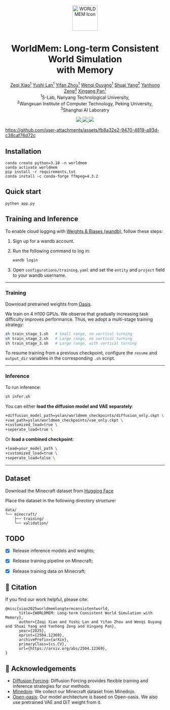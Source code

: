 
<br>
<p align="center">

<p align="center">
  <img src="assets/worldmem_logo.png" alt="WORLDMEM Icon" width="80"/>
</p>
<h1 align="center"><strong>WorldMem: Long-term Consistent World Simulation <br> with Memory</strong></h1>
  <p align="center"><span><a href=""></a></span>
              <a href="https://xizaoqu.github.io">Zeqi Xiao<sup>1</sup></a>
              <a href="https://nirvanalan.github.io/">Yushi Lan<sup>1</sup></a>
              <a href="https://zhouyifan.net/about/">Yifan Zhou<sup>1</sup></a>
              <a href="https://vicky0522.github.io/Wenqi-Ouyang/">Wenqi Ouyang<sup>1</sup></a>
              <a href="https://williamyang1991.github.io/">Shuai Yang<sup>2</sup></a>
              <a href="https://zengyh1900.github.io/">Yanhong Zeng<sup>3</sup></a>
              <a href="https://xingangpan.github.io/">Xingang Pan<sup>1</sup></a>    <br>
    <sup>1</sup>S-Lab, Nanyang Technological University, <br> <sup>2</sup>Wangxuan Institute of Computer Technology, Peking University,<br>  <sup>3</sup>Shanghai AI Laboratry
    </p>
</p>

<p align="center">
  <a href="https://arxiv.org/abs/2504.12369" target='_blank'>
    <img src="https://img.shields.io/badge/arXiv-2504.12369-blue?">
  </a>
  <a href="https://xizaoqu.github.io/worldmem/" target='_blank'>
    <img src="https://img.shields.io/badge/Project-&#x1F680-blue">
  </a>
<a href="https://huggingface.co/spaces/yslan/worldmem" target="_blank">
  <img src="https://img.shields.io/badge/🤗 HuggingFace-Demo-orange" />
</a>
</p>

https://github.com/user-attachments/assets/fb8a32e2-9470-4819-a93d-c38caf76d72c


## Installation

```
conda create python=3.10 -n worldmem
conda activate worldmem
pip install -r requirements.txt
conda install -c conda-forge ffmpeg=4.3.2
```


## Quick start

```
python app.py
```

## Training and Inference

To enable cloud logging with [Weights & Biases (wandb)](https://wandb.ai/site), follow these steps:

1. Sign up for a wandb account.
2. Run the following command to log in:

    ```bash
    wandb login
    ```

3. Open `configurations/training.yaml` and set the `entity` and `project` field to your wandb username.

---

### Training

Download pretrained weights from [Oasis](https://github.com/etched-ai/open-oasis).

We train on 4 H100 GPUs.
We observe that gradually increasing task difficulty improves performance. Thus, we adopt a multi-stage training strategy:

```bash
sh train_stage_1.sh   # Small range, no vertical turning
sh train_stage_2.sh   # Large range, no vertical turning
sh train_stage_3.sh   # Large range, with vertical turning
```

To resume training from a previous checkpoint, configure the `resume` and `output_dir` variables in the corresponding `.sh` script.

---

### Inference

To run inference:

```bash
sh infer.sh
```

You can either **load the diffusion model and VAE separately**:

```bash
+diffusion_model_path=yslan/worldmem_checkpoints/diffusion_only.ckpt \
+vae_path=yslan/worldmem_checkpoints/vae_only.ckpt \
+customized_load=true \
+seperate_load=true \
```

Or **load a combined checkpoint**:

```bash
+load=your_model_path \
+customized_load=true \
+seperate_load=false \
```

---

## Dataset

Download the Minecraft dataset from [Hugging Face](https://huggingface.co/datasets/zeqixiao/worldmem_minecraft_dataset)

Place the dataset in the following directory structure:

```
data/
└── minecraft/
    ├── training/
    └── validation/
```


## TODO

- [x] Release inference models and weights;
- [x] Release training pipeline on Minecraft;
- [x] Release training data on Minecraft;



## 🔗 Citation

If you find our work helpful, please cite:

```
@misc{xiao2025worldmemlongtermconsistentworld,
      title={WORLDMEM: Long-term Consistent World Simulation with Memory}, 
      author={Zeqi Xiao and Yushi Lan and Yifan Zhou and Wenqi Ouyang and Shuai Yang and Yanhong Zeng and Xingang Pan},
      year={2025},
      eprint={2504.12369},
      archivePrefix={arXiv},
      primaryClass={cs.CV},
      url={https://arxiv.org/abs/2504.12369}, 
}
```

## 👏 Acknowledgements
- [Diffusion Forcing](https://github.com/buoyancy99/diffusion-forcing): Diffusion Forcing provides flexible training and inference strategies for our methods.
- [Minedojo](https://github.com/MineDojo/MineDojo): We collect our Minecraft dataset from Minedojo.
- [Open-oasis](https://github.com/etched-ai/open-oasis): Our model architecture is based on Open-oasis. We also use pretrained VAE and DiT weight from it.
